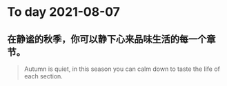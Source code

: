 
# To day 2021-08-07


## 在静谧的秋季，你可以静下心来品味生活的每一个章节。
> Autumn is quiet, in this season you can calm down to taste the life of each section.

    